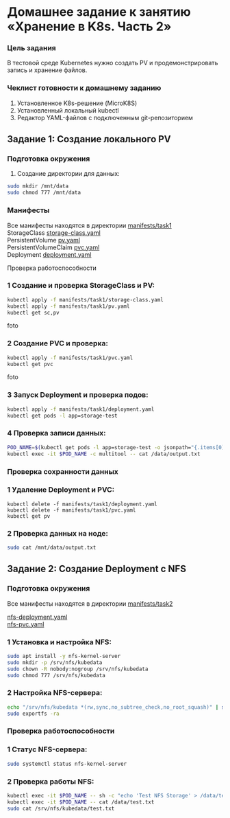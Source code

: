 # Домашнее задание к занятию «Хранение в K8s. Часть 2»

### Цель задания
В тестовой среде Kubernetes нужно создать PV и продемонстрировать запись и хранение файлов.

### Чеклист готовности к домашнему заданию
1. Установленное K8s-решение (MicroK8S)
2. Установленный локальный kubectl
3. Редактор YAML-файлов с подключенным git-репозиторием

## Задание 1: Создание локального PV

### Подготовка окружения

1. Создание директории для данных:
   
```bash
sudo mkdir /mnt/data
sudo chmod 777 /mnt/data
```
### Манифесты

Все манифесты находятся в директории [manifests/task1](https://github.com/Byzgaev-I/7-StorageK8s-2/tree/main/manifests/task1)  
StorageClass [storage-class.yaml](https://github.com/Byzgaev-I/7-StorageK8s-2/blob/main/manifests/task1/storage-class.yaml)    
PersistentVolume [pv.yaml](https://github.com/Byzgaev-I/7-StorageK8s-2/blob/main/manifests/task1/pv.yaml)  
PersistentVolumeClaim [pvc.yaml](https://github.com/Byzgaev-I/7-StorageK8s-2/blob/main/manifests/task1/pvc.yaml)   
Deployment [deployment.yaml](https://github.com/Byzgaev-I/7-StorageK8s-2/blob/main/manifests/task1/deployment.yaml)  

Проверка работоспособности

### 1 Создание и проверка StorageClass и PV:

```bash
kubectl apply -f manifests/task1/storage-class.yaml
kubectl apply -f manifests/task1/pv.yaml
kubectl get sc,pv
```
foto

### 2 Создание PVC и проверка:

```bash
kubectl apply -f manifests/task1/pvc.yaml
kubectl get pvc
```
foto
### 3 Запуск Deployment и проверка подов:

```bash
kubectl apply -f manifests/task1/deployment.yaml
kubectl get pods -l app=storage-test
```
### 4 Проверка записи данных:
```bash
POD_NAME=$(kubectl get pods -l app=storage-test -o jsonpath="{.items[0].metadata.name}")
kubectl exec -it $POD_NAME -c multitool -- cat /data/output.txt
```


### Проверка сохранности данных

### 1 Удаление Deployment и PVC:
```
kubectl delete -f manifests/task1/deployment.yaml
kubectl delete -f manifests/task1/pvc.yaml
kubectl get pv
```
### 2 Проверка данных на ноде:

```bash
sudo cat /mnt/data/output.txt
```

## Задание 2: Создание Deployment с NFS

### Подготовка окружения

Все манифесты находятся в директории [manifests/task2](https://github.com/Byzgaev-I/7-StorageK8s-2/tree/main/manifests/task2)

[nfs-deployment.yaml](https://github.com/Byzgaev-I/7-StorageK8s-2/blob/main/manifests/task2/nfs-deployment.yaml)  
[nfs-pvc.yaml](https://github.com/Byzgaev-I/7-StorageK8s-2/blob/main/manifests/task2/nfs-pvc.yaml)


### 1 Установка и настройка NFS:

```bash
sudo apt install -y nfs-kernel-server
sudo mkdir -p /srv/nfs/kubedata
sudo chown -R nobody:nogroup /srv/nfs/kubedata
sudo chmod 777 /srv/nfs/kubedata
```

### 2 Настройка NFS-сервера:

```bash
echo "/srv/nfs/kubedata *(rw,sync,no_subtree_check,no_root_squash)" | sudo tee -a /etc/exports
sudo exportfs -ra
```

### Проверка работоспособности

### 1 Статус NFS-сервера:

```bash 
sudo systemctl status nfs-kernel-server
```

### 2 Проверка работы NFS:

```bash
kubectl exec -it $POD_NAME -- sh -c "echo 'Test NFS Storage' > /data/test.txt"
kubectl exec -it $POD_NAME -- cat /data/test.txt
sudo cat /srv/nfs/kubedata/test.txt
```













